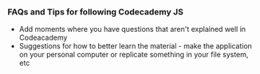 ### FAQs and Tips for following Codecademy JS

* Add moments where you have questions that aren't explained well in Codeacademy
* Suggestions for how to better learn the material - make the application on your personal computer or replicate something in your file system, etc
